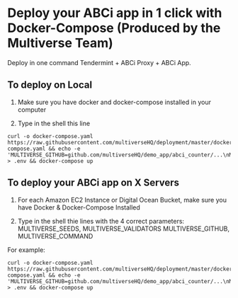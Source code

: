 # Deploy your ABCi app in 1 click with Docker-Compose (Produced by the Multiverse Team)

Deploy in one command Tendermint + ABCi Proxy + ABCi App.

## To deploy on Local

1. Make sure you have docker and docker-compose installed in your computer

2. Type in the shell this line

```
curl -o docker-compose.yaml https://raw.githubusercontent.com/multiverseHQ/deployment/master/docker_compose/docker-compose.yaml && echo -e 'MULTIVERSE_GITHUB=github.com/multiverseHQ/demo_app/abci_counter/...\nMULTIVERSE_COMMAND=abci_counter\nMULTIVERSE_VALIDATORS=\nMULTIVERSE_SEEDS=0.0.0.0' > .env && docker-compose up
```

## To deploy your ABCi app on X Servers

1. For each Amazon EC2 Instance or Digital Ocean Bucket, make sure you have Docker & Docker-Compose Installed

2. Type in the shell thie lines with the 4 correct parameters: MULTIVERSE_SEEDS, MULTIVERSE_VALIDATORS MULTIVERSE_GITHUB, MULTIVERSE_COMMAND

For example:

```
curl -o docker-compose.yaml https://raw.githubusercontent.com/multiverseHQ/deployment/master/docker_compose/docker-compose.yaml && echo -e 'MULTIVERSE_GITHUB=github.com/multiverseHQ/demo_app/abci_counter/...\nMULTIVERSE_COMMAND=abci_counter\nMULTIVERSE_VALIDATORS=192.168.0.2,192.168.0.3\nMULTIVERSE_SEEDS=192.168.0.2,192.168.0.3' > .env && docker-compose up
```
